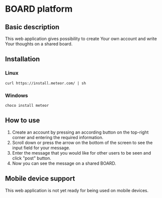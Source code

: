 # BOARD platform

## Basic description
This web application gives possibility to create Your own account and write Your thoughts on a shared board.

## Installation

### Linux
	curl https://install.meteor.com/ | sh
### Windows
	choco install meteor

## How to use
1. Create an account by pressing an according button on the top-right corner and entering the required information.
2. Scroll down or press the arrow on the bottom of the screen to see the input field for your message.
3. Enter the message that you would like for other users to be seen and click "post" button.
4. Now you can see the message on a shared BOARD.

## Mobile device support
This web application is not yet ready for being used on mobile devices.
